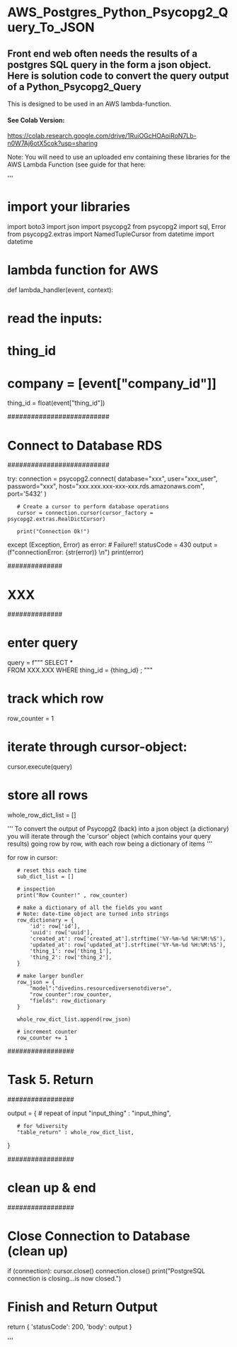 # AWS_Postgres_Python_Psycopg2_Query_To_JSON

## Front end web often needs the results of a postgres SQL query in the form a json object. Here is solution code to convert the query output of a Python_Psycopg2_Query 

This is designed to be used in an AWS lambda-function.

#### See Colab Version:
https://colab.research.google.com/drive/1RuiOGcHOAoiRoN7Lb-n0W7Aj6otX5cok?usp=sharing 

Note: You will need to use an uploaded env containing these libraries for the AWS Lambda Function (see guide for that here: 

'''
# import your libraries
import boto3
import json
import psycopg2
from psycopg2 import sql, Error
from psycopg2.extras import NamedTupleCursor
from datetime import datetime
 
# lambda function for AWS
def lambda_handler(event, context):
 
   # read the inputs:
   # thing_id
   # company = [event["company_id"]]
   thing_id = float(event["thing_id"])
 
   ##########################
   # Connect to Database RDS
   ##########################
 
   try:
       connection = psycopg2.connect(
           database="xxx",
           user="xxx_user",
           password="xxx",
           host="xxx.xxx.xxx-xxx-xxx.rds.amazonaws.com",
           port='5432'
       )
 
       # Create a cursor to perform database operations
       cursor = connection.cursor(cursor_factory = psycopg2.extras.RealDictCursor)
 
       print("Connection Ok!")
 
   except (Exception, Error) as error:  # Failure!!
       statusCode = 430
       output = (f"connectionError: {str(error)} \n")
       print(error)
 
 
   ##############
   # XXX
   ##############
 
   # enter query
 
   query = f"""
   SELECT *   
   FROM XXX.XXX
   WHERE thing_id = {thing_id}
   ;
   """
 
   # track which row
   row_counter = 1
 
   # iterate through cursor-object:
   cursor.execute(query)
 
   # store all rows
   whole_row_dict_list = []
 
   '''
   To convert the output of Psycopg2 (back) into a json object (a dictionary)
   you will iterate through the 'cursor' object
   (which contains your query results)
   going row by row, with each row being a dictionary of items
   '''
 
   for row in cursor:
 
       # reset this each time
       sub_dict_list = []
      
       # inspection
       print("Row Counter!" , row_counter)
 
       # make a dictionary of all the fields you want
       # Note: date-time object are turned into strings
       row_dictionary = {
           'id': row['id'],
           'uuid': row['uuid'],
           'created_at': row['created_at'].strftime('%Y-%m-%d %H:%M:%S'),
           'updated_at': row['updated_at'].strftime('%Y-%m-%d %H:%M:%S'),
           'thing_1': row['thing_1'],
           'thing_2': row['thing_2'],
       }
 
       # make larger bundler
       row_json = {
           "model":"divedins.resourcediversenotdiverse",
           "row_counter":row_counter,
           "fields": row_dictionary
       }
 
       whole_row_dict_list.append(row_json)
 
       # increment counter
       row_counter += 1
 
 
   #################
   # Task 5. Return
   #################
 
   output = {
       # repeat of input
       "input_thing" : "input_thing",
 
       # for %diversity
       "table_return" : whole_row_dict_list,
   }
 
 
   #################
   # clean up & end
   #################
 
   # Close Connection to Database (clean up)
   if (connection):
       cursor.close()
       connection.close()
       print("PostgreSQL connection is closing...is now closed.")
 
   # Finish and Return Output
   return {
       'statusCode': 200,
       'body': output
       }

'''
